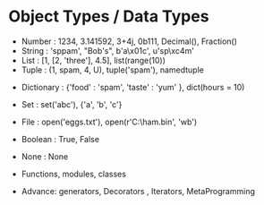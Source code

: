 # Object Types / Data Types

- Number : 1234, 3.141592, 3+4j, 0b111, Decimal(), Fraction()
- String : 'sppam', "Bob's", b'a\x01c', u'sp\xc4m'
- List : [1, [2, 'three'], 4.5], list(range(10))
- Tuple : (1, spam, 4, U), tuple('spam'), namedtuple
<!-- hum ne yahan koi nested tuple nahi dala hai -->

- Dictionary : {'food' : 'spam', 'taste' : 'yum' }, dict(hours = 10)

- Set : set('abc'), {'a', 'b', 'c'}

- File : open('eggs.txt'), open(r'C:\ham.bin', 'wb')

- Boolean : True, False

- None : None

- Functions, modules, classes

- Advance: generators, Decorators , Iterators, MetaProgramming
<!-- yeh apke exiting funtionality ko aur powerful banate hain -->